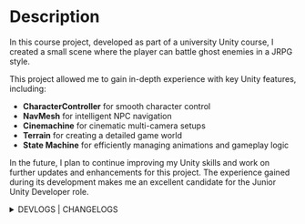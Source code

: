 # Description

In this course project, developed as part of a university Unity course, I created a small scene where the player can battle ghost enemies in a JRPG style.

This project allowed me to gain in-depth experience with key Unity features, including:

* <b>CharacterController</b> for smooth character control
* <b>NavMesh</b> for intelligent NPC navigation
* <b>Cinemachine</b> for cinematic multi-camera setups
* <b>Terrain</b> for creating a detailed game world
* <b>State Machine</b> for efficiently managing animations and gameplay logic

In the future, I plan to continue improving my Unity skills and work on further updates and enhancements for this project. The experience gained during its development makes me an excellent candidate for the Junior Unity Developer role.

<details>
 <summary>DEVLOGS | CHANGELOGS</summary>

#### 27.04.24

<ul>
  <li> створено локацію та оточення </li>
</ul>

![image](https://github.com/YurkevichVA/UnityFinal/assets/67063105/eb20291f-8014-4958-8349-5b06f1add5ba)

<ul>
  <li> реалізований повний цикл бою </li>
</ul>

<img src="https://github.com/user-attachments/assets/b07fcaf9-0e9b-4fef-b15d-871a0d985d81">

<ul>
  <li> видалені деякі зайві файли ассетів </li>
  <li> перероблена та розширена машина станів гравця </li>
  <li> реалізована атака гравця </li>
</ul>

https://github.com/YurkevichVA/UnityFinal/assets/67063105/cb952ddf-cad1-4ccc-ae44-2c89e99208fe

<hr>

### 11.04.24
<ul>
  <li> релазована підсвідка ворогів при наведенні миші </li>
</ul>

https://github.com/YurkevichVA/UnityFinal/assets/67063105/16391af6-89d4-4265-af21-c41b7412b4d7

<hr>

### 21.03.24
<ul>
  <li> реалізовано компас з маркером квесту </li>
  <li> додані пакети ассетів: 
    <a href="https://assetstore.unity.com/packages/2d/gui/icons/modern-rpg-free-icons-pack-264706"> Modern RPG - Free icons pack </a>
  </li>
</ul>

https://github.com/YurkevichVA/UnityFinal/assets/67063105/8b7bf991-300c-4408-8205-df280bced8cd

<hr>

### 15.03.24

<ul>
  <li> додано меню паузи, кнопка відкриття паузи та поле для квесту </li>
  <li> додані пакети ассетів: 
    <a href="https://assetstore.unity.com/packages/2d/fonts/free-pixel-art-font-pack-blackbold-and-greybold-181381"> Free Pixel Art Font Pack: 'BlackBold' and 'GreyBold' </a>, 
    <a href="https://assetstore.unity.com/packages/2d/gui/icons/simple-icons-81515"> Simple Icons </a>, 
    <a href="https://assetstore.unity.com/packages/2d/gui/icons/free-ui-pack-170878"> Free Ui Pack </a>, 
    <a href="https://assetstore.unity.com/packages/2d/fonts/bubble-font-free-version-24987"> Bubble Font (Free Version) </a>
  </li>
</ul>

![image](https://github.com/YurkevichVA/UnityFinal/assets/67063105/94fd854f-3d32-4ec0-97c4-7d3cfcabb491)

<ul>
  <li> реалізоване позиціонування гравця на початку бою </li>
  <li> реалізоване повертання ворогів на початку бою </li>
</ul>

https://github.com/YurkevichVA/UnityFinal/assets/67063105/cd9c4cc0-ead0-45be-b4a2-ccce00b856e6

<hr>

### 14.03.24

<ul>
  <li> інтегроване керування камерою за допомогою пакета Cinemachine </li>
  <li> налаштований перехід камери на позицію в бою </li>
</ul>

https://github.com/YurkevichVA/UnityFinal/assets/67063105/f10dcca3-a813-4895-8538-43dac9daa20a

<hr>

### 13.03.24

<ul>
  <li> прибрано зайві об'єкти зі сцени </li>
  <li> позиціонування ворогів на початку бою </li>
  <li> реалізована зміна дню та ночі </li>
</ul>

<hr>

### 08.03.24

<ul>
  <li> сконструйовано базову сцену бою </li>
  <li> камері додано idle анімацію </li>
</ul>

<hr>

### 07.03.24

<ul>
  <li> покращені переходи між анімацєю idle та руху </li>
  <li> встановлені межі нахилу камери </li>
  <li> визначена тема проєкту - РПГ з покроковою бойовою системою про лицяря-ліса. </li>
  <li> додано ассет-пак <a href="https://assetstore.unity.com/packages/3d/characters/animals/dog-knight-pbr-polyart-135227">Dog Knight PBR Polyart</a> </li>
  <li> налаштовано рух, керування камерою, анімації ходьби для гравця </li>
</ul>

<hr>

</details>
